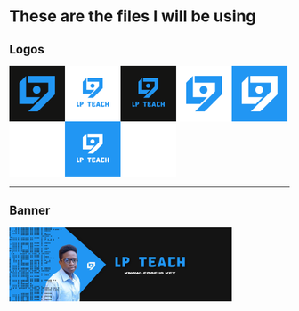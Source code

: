 <h1>These are the files I will be using</h1>

<h2>Logos</h2>

<img src=".\logo\LP-Teach-Logo-Dark.png" width="100px" align="left"/>

<img src=".\logo\LP-Teach-Logo-Dark(name,trans).png" width="100px" align="left"/>

<img src=".\logo\LP-Teach-Logo-Dark(name).png" width="100px" align="left"/>

<img src=".\logo\LP-Teach-Logo-Dark(trans).png" width="100px" align="left"/>
 
<img src=".\logo\LP-Teach-Logo.png" width="100px" align="left"/>

<img src=".\logo\LP-Teach-Logo(name,Trans).png" width="100px" align="left"/>

<img src=".\logo\LP-Teach-Logo(name).png" width="100px" align="left"/>

<img src=".\logo\LP-Teach-Logo(trans).png" width="100px"/>

--- 

<h2>Banner</h2>

<img src="banner\banner.jpg" width="400px" align="center"/>

